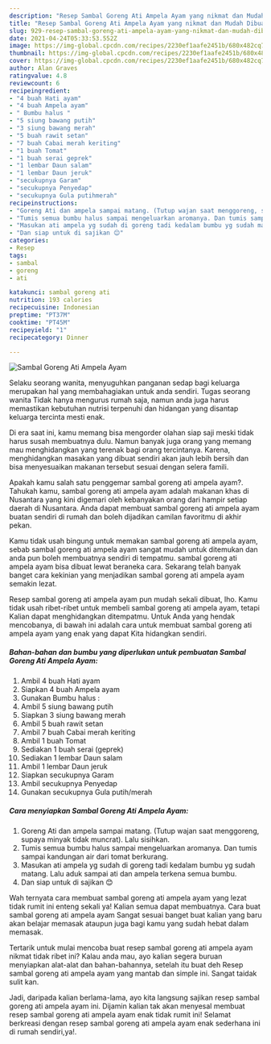 ```yaml
---
description: "Resep Sambal Goreng Ati Ampela Ayam yang nikmat dan Mudah Dibuat"
title: "Resep Sambal Goreng Ati Ampela Ayam yang nikmat dan Mudah Dibuat"
slug: 929-resep-sambal-goreng-ati-ampela-ayam-yang-nikmat-dan-mudah-dibuat
date: 2021-04-24T05:33:53.552Z
image: https://img-global.cpcdn.com/recipes/2230ef1aafe2451b/680x482cq70/sambal-goreng-ati-ampela-ayam-foto-resep-utama.jpg
thumbnail: https://img-global.cpcdn.com/recipes/2230ef1aafe2451b/680x482cq70/sambal-goreng-ati-ampela-ayam-foto-resep-utama.jpg
cover: https://img-global.cpcdn.com/recipes/2230ef1aafe2451b/680x482cq70/sambal-goreng-ati-ampela-ayam-foto-resep-utama.jpg
author: Alan Graves
ratingvalue: 4.8
reviewcount: 6
recipeingredient:
- "4 buah Hati ayam"
- "4 buah Ampela ayam"
- " Bumbu halus "
- "5 siung bawang putih"
- "3 siung bawang merah"
- "5 buah rawit setan"
- "7 buah Cabai merah keriting"
- "1 buah Tomat"
- "1 buah serai geprek"
- "1 lembar Daun salam"
- "1 lembar Daun jeruk"
- "secukupnya Garam"
- "secukupnya Penyedap"
- "secukupnya Gula putihmerah"
recipeinstructions:
- "Goreng Ati dan ampela sampai matang. (Tutup wajan saat menggoreng, supaya minyak tidak muncrat). Lalu sisihkan."
- "Tumis semua bumbu halus sampai mengeluarkan aromanya. Dan tumis sampai kandungan air dari tomat berkurang."
- "Masukan ati ampela yg sudah di goreng tadi kedalam bumbu yg sudah matang. Lalu aduk sampai ati dan ampela terkena semua bumbu."
- "Dan siap untuk di sajikan 😊"
categories:
- Resep
tags:
- sambal
- goreng
- ati

katakunci: sambal goreng ati 
nutrition: 193 calories
recipecuisine: Indonesian
preptime: "PT37M"
cooktime: "PT45M"
recipeyield: "1"
recipecategory: Dinner

---
```



![Sambal Goreng Ati Ampela Ayam](https://img-global.cpcdn.com/recipes/2230ef1aafe2451b/680x482cq70/sambal-goreng-ati-ampela-ayam-foto-resep-utama.jpg)

Selaku seorang wanita, menyuguhkan panganan sedap bagi keluarga merupakan hal yang membahagiakan untuk anda sendiri. Tugas seorang  wanita Tidak hanya mengurus rumah saja, namun anda juga harus memastikan kebutuhan nutrisi terpenuhi dan hidangan yang disantap keluarga tercinta mesti enak.

Di era  saat ini, kamu memang bisa mengorder olahan siap saji meski tidak harus susah membuatnya dulu. Namun banyak juga orang yang memang mau menghidangkan yang terenak bagi orang tercintanya. Karena, menghidangkan masakan yang dibuat sendiri akan jauh lebih bersih dan bisa menyesuaikan makanan tersebut sesuai dengan selera famili. 



Apakah kamu salah satu penggemar sambal goreng ati ampela ayam?. Tahukah kamu, sambal goreng ati ampela ayam adalah makanan khas di Nusantara yang kini digemari oleh kebanyakan orang dari hampir setiap daerah di Nusantara. Anda dapat membuat sambal goreng ati ampela ayam buatan sendiri di rumah dan boleh dijadikan camilan favoritmu di akhir pekan.

Kamu tidak usah bingung untuk memakan sambal goreng ati ampela ayam, sebab sambal goreng ati ampela ayam sangat mudah untuk ditemukan dan anda pun boleh membuatnya sendiri di tempatmu. sambal goreng ati ampela ayam bisa dibuat lewat beraneka cara. Sekarang telah banyak banget cara kekinian yang menjadikan sambal goreng ati ampela ayam semakin lezat.

Resep sambal goreng ati ampela ayam pun mudah sekali dibuat, lho. Kamu tidak usah ribet-ribet untuk membeli sambal goreng ati ampela ayam, tetapi Kalian dapat menghidangkan ditempatmu. Untuk Anda yang hendak mencobanya, di bawah ini adalah cara untuk membuat sambal goreng ati ampela ayam yang enak yang dapat Kita hidangkan sendiri.

<!--inarticleads1-->

##### Bahan-bahan dan bumbu yang diperlukan untuk pembuatan Sambal Goreng Ati Ampela Ayam:

1. Ambil 4 buah Hati ayam
1. Siapkan 4 buah Ampela ayam
1. Gunakan  Bumbu halus :
1. Ambil 5 siung bawang putih
1. Siapkan 3 siung bawang merah
1. Ambil 5 buah rawit setan
1. Ambil 7 buah Cabai merah keriting
1. Ambil 1 buah Tomat
1. Sediakan 1 buah serai (geprek)
1. Sediakan 1 lembar Daun salam
1. Ambil 1 lembar Daun jeruk
1. Siapkan secukupnya Garam
1. Ambil secukupnya Penyedap
1. Gunakan secukupnya Gula putih/merah




<!--inarticleads2-->

##### Cara menyiapkan Sambal Goreng Ati Ampela Ayam:

1. Goreng Ati dan ampela sampai matang. (Tutup wajan saat menggoreng, supaya minyak tidak muncrat). Lalu sisihkan.
1. Tumis semua bumbu halus sampai mengeluarkan aromanya. Dan tumis sampai kandungan air dari tomat berkurang.
1. Masukan ati ampela yg sudah di goreng tadi kedalam bumbu yg sudah matang. Lalu aduk sampai ati dan ampela terkena semua bumbu.
1. Dan siap untuk di sajikan 😊




Wah ternyata cara membuat sambal goreng ati ampela ayam yang lezat tidak rumit ini enteng sekali ya! Kalian semua dapat membuatnya. Cara buat sambal goreng ati ampela ayam Sangat sesuai banget buat kalian yang baru akan belajar memasak ataupun juga bagi kamu yang sudah hebat dalam memasak.

Tertarik untuk mulai mencoba buat resep sambal goreng ati ampela ayam nikmat tidak ribet ini? Kalau anda mau, ayo kalian segera buruan menyiapkan alat-alat dan bahan-bahannya, setelah itu buat deh Resep sambal goreng ati ampela ayam yang mantab dan simple ini. Sangat taidak sulit kan. 

Jadi, daripada kalian berlama-lama, ayo kita langsung sajikan resep sambal goreng ati ampela ayam ini. Dijamin kalian tak akan menyesal membuat resep sambal goreng ati ampela ayam enak tidak rumit ini! Selamat berkreasi dengan resep sambal goreng ati ampela ayam enak sederhana ini di rumah sendiri,ya!.

